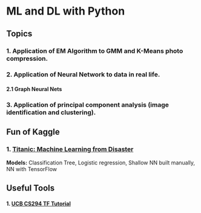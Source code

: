 # ML and DL with Python 
## Topics 
### 1. Application of EM Algorithm to GMM and K-Means photo compression.
### 2. Application of Neural Network to data in real life.
#### 2.1 Graph Neural Nets
### 3. Application of principal component analysis (image identification and clustering).
## Fun of Kaggle
### 1. [Titanic: Machine Learning from Disaster](https://www.kaggle.com/c/titanic/overview) 
**Models:** Classification Tree, Logistic regression, Shallow NN built manually, NN with TensorFlow
## Useful Tools
#### 1. [UCB CS294 TF Tutorial](https://nbviewer.jupyter.org/url/rail.eecs.berkeley.edu/deeprlcourse-fa18/static/misc/TF_lecture.ipynb)
